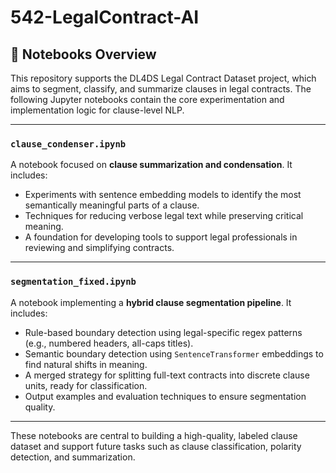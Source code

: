 # 542-LegalContract-AI


## 📓 Notebooks Overview

This repository supports the DL4DS Legal Contract Dataset project, which aims to segment, classify, and summarize clauses in legal contracts. The following Jupyter notebooks contain the core experimentation and implementation logic for clause-level NLP.

---

### `clause_condenser.ipynb`

A notebook focused on **clause summarization and condensation**. It includes:

- Experiments with sentence embedding models to identify the most semantically meaningful parts of a clause.
- Techniques for reducing verbose legal text while preserving critical meaning.
- A foundation for developing tools to support legal professionals in reviewing and simplifying contracts.

---

### `segmentation_fixed.ipynb`

A notebook implementing a **hybrid clause segmentation pipeline**. It includes:

- Rule-based boundary detection using legal-specific regex patterns (e.g., numbered headers, all-caps titles).
- Semantic boundary detection using `SentenceTransformer` embeddings to find natural shifts in meaning.
- A merged strategy for splitting full-text contracts into discrete clause units, ready for classification.
- Output examples and evaluation techniques to ensure segmentation quality.

---

These notebooks are central to building a high-quality, labeled clause dataset and support future tasks such as clause classification, polarity detection, and summarization.
